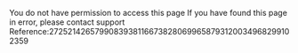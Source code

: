 You do not have permission to access this page If you have found this page in error, please contact support Reference:27252142657990839381166738280699658793120034968299102359